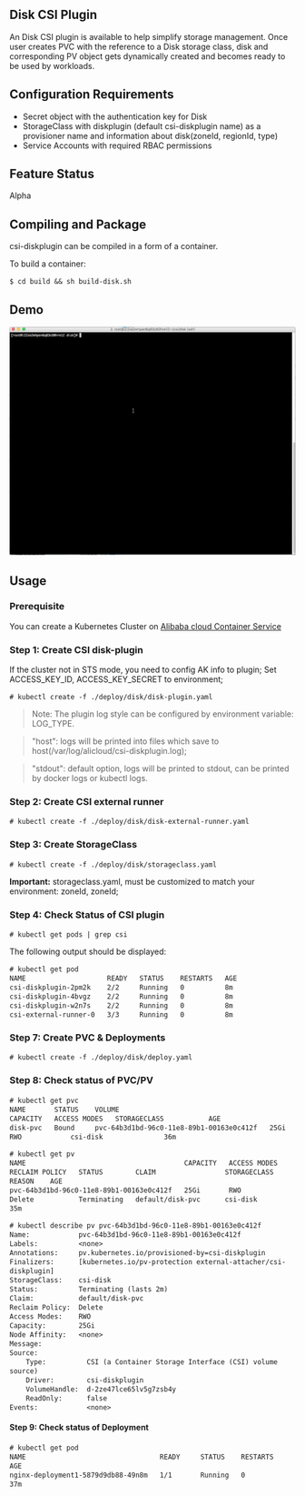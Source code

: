 
## Disk CSI Plugin

An Disk CSI plugin is available to help simplify storage management.
Once user creates PVC with the reference to a Disk storage class, disk and
corresponding PV object gets dynamically created and becomes ready to be used by
workloads.

## Configuration Requirements

* Secret object with the authentication key for Disk
* StorageClass with diskplugin (default csi-diskplugin name) as a provisioner name and information about disk(zoneId, regionId, type)
* Service Accounts with required RBAC permissions

## Feature Status
Alpha

## Compiling and Package
csi-diskplugin can be compiled in a form of a container.

To build a container:
```
$ cd build && sh build-disk.sh
```

## Demo

[![](demo.png)](http://cloud.video.taobao.com/play/u/1962692024/p/1/e/6/t/1/50224108448.mp4)


## Usage

### Prerequisite

You can create a Kubernetes Cluster on [Alibaba cloud Container Service](https://help.aliyun.com/product/25972.html?spm=a2c4g.750001.2.3.A7g9FZ)

### Step 1: Create CSI disk-plugin
If the cluster not in STS mode, you need to config AK info to plugin; Set ACCESS_KEY_ID, ACCESS_KEY_SECRET to environment;


```
# kubectl create -f ./deploy/disk/disk-plugin.yaml
```

> Note: The plugin log style can be configured by environment variable: LOG_TYPE.

> "host": logs will be printed into files which save to host(/var/log/alicloud/csi-diskplugin.log);

> "stdout": default option, logs will be printed to stdout, can be printed by docker logs or kubectl logs.

### Step 2: Create CSI external runner
```
# kubectl create -f ./deploy/disk/disk-external-runner.yaml
```

### Step 3: Create StorageClass
```
# kubectl create -f ./deploy/disk/storageclass.yaml
```
**Important:** storageclass.yaml, must be customized to match your environment: zoneId, zoneId;

### Step 4: Check Status of CSI plugin
```
# kubectl get pods | grep csi
```

The following output should be displayed:

```
# kubectl get pod
NAME                    READY   STATUS    RESTARTS   AGE
csi-diskplugin-2pm2k    2/2     Running   0          8m
csi-diskplugin-4bvgz    2/2     Running   0          8m
csi-diskplugin-w2n7s    2/2     Running   0          8m
csi-external-runner-0   3/3     Running   0          8m
```

### Step 7: Create PVC & Deployments
```
# kubectl create -f ./deploy/disk/deploy.yaml
```

### Step 8: Check status of PVC/PV
```
# kubectl get pvc
NAME       STATUS    VOLUME                                     CAPACITY   ACCESS MODES   STORAGECLASS           AGE
disk-pvc   Bound     pvc-64b3d1bd-96c0-11e8-89b1-00163e0c412f   25Gi       RWO            csi-disk               36m
```

```
# kubectl get pv
NAME                                       CAPACITY   ACCESS MODES   RECLAIM POLICY   STATUS        CLAIM                 STORAGECLASS               REASON    AGE
pvc-64b3d1bd-96c0-11e8-89b1-00163e0c412f   25Gi       RWO            Delete           Terminating   default/disk-pvc      csi-disk                             35m
```

```
# kubectl describe pv pvc-64b3d1bd-96c0-11e8-89b1-00163e0c412f
Name:            pvc-64b3d1bd-96c0-11e8-89b1-00163e0c412f
Labels:          <none>
Annotations:     pv.kubernetes.io/provisioned-by=csi-diskplugin
Finalizers:      [kubernetes.io/pv-protection external-attacher/csi-diskplugin]
StorageClass:    csi-disk
Status:          Terminating (lasts 2m)
Claim:           default/disk-pvc
Reclaim Policy:  Delete
Access Modes:    RWO
Capacity:        25Gi
Node Affinity:   <none>
Message:
Source:
    Type:          CSI (a Container Storage Interface (CSI) volume source)
    Driver:        csi-diskplugin
    VolumeHandle:  d-2ze47lce65lv5g7zsb4y
    ReadOnly:      false
Events:            <none>
```

#### Step 9: Check status of Deployment
```
# kubectl get pod
NAME                                 READY     STATUS    RESTARTS   AGE
nginx-deployment1-5879d9db88-49n8m   1/1       Running   0          37m
```
